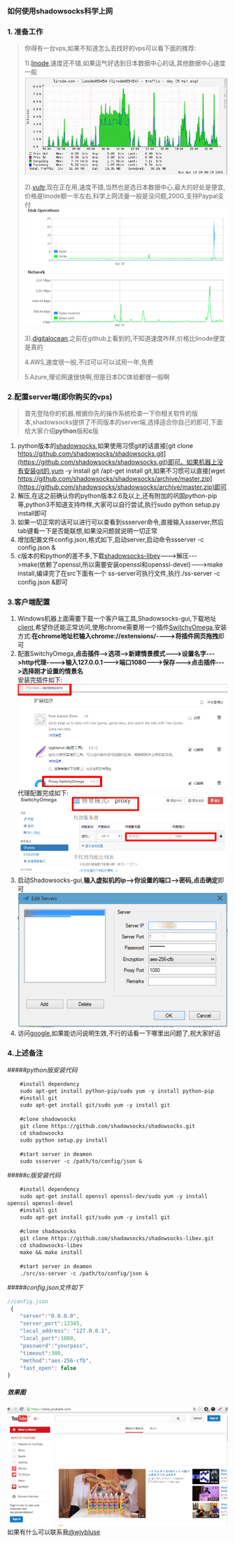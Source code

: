 ### 如何使用shadowsocks科学上网
### 1. 准备工作
>你得有一台vps,如果不知道怎么去找好的vps可以看下面的推荐:
>
>1).[linode](http://linnode.com/ "linode"),速度还不错,如果运气好选到日本数据中心的话,其他数据中心速度一般![linode](/linode.png)
> 
>2).[vultr](http://www.vultr.com/?ref=6828826 "vultr"),现在正在用,速度不错,当然也是选日本数据中心,最大的好处是便宜,价格是linode额一半左右,科学上网流量一般是没问题,200G,支持Paypal支付![vultr](/vultr.png)
>
>3).[digitalocean](https://www.digitalocean.com "digitalocean"),之前在github上看到的,不知道速度咋样,价格比linode便宜是真的
>
>4.AWS,速度很一般,不过可以可以试用一年,免费
>
>5.Azure,理论网速很快啊,但是日本DC体验都很一般啊

### 2.配置server端(即你购买的vps)
>首先登陆你的机器,根据你先的操作系统检查一下你相关软件的版本,shadowsocks提供了不同版本的server端,选择适合你自己的即可,下面给大家介绍**python**版和**c**版
>
1. python版本的[shadowsocks](https://github.com/shadowsocks/shadowsocks.git "shadowsocks"),如果使用习惯git的话直接[git clone https://github.com/shadowsocks/shadowsocks.git](https://github.com/shadowsocks/shadowsocks.git)即可。如果机器上没有安装git的,yum -y install git /apt-get install git,如果不习惯可以直接[wget https://github.com/shadowsocks/shadowsocks/archive/master.zip](https://github.com/shadowsocks/shadowsocks/archive/master.zip)即可
2. 解压,在这之前确认你的python版本2.6及以上,还有附加的巩固python-pip等,python3不知道支持咋样,大家可以自行尝试,执行sudo python setup.py install即可
3. 如果一切正常的话可以进行可以查看到ssserver命令,直接输入ssserver,然后tab键看一下是否能联想,如果没问题就说明一切正常
4. 增加配置文件config.json,格式如下,启动server,启动命令ssserver -c config.json &
1. c版本的和python的差不多,下载[shadowsocks-libev](https://github.com/shadowsocks/shadowsocks-libev.git "shadowsocks-libev")--->解压--->make(依赖了openssl,所以需要安装openssl和openssl-devel)--->make install,编译完了在src下面有一个	ss-server可执行文件,执行./ss-server -c config.json &即可


### 3.客户端配置
>
1. Windows机器上面需要下载一个客户端工具,Shadowsocks-gui,下载地址[client](http://sourceforge.net/projects/shadowsocksgui/files/dist/Shadowsocks-win-2.3.1.zip/download "client"),希望你还能正常访问,使用chrome需要用一个插件[SwitchyOmega](https://github.com/FelisCatus/SwitchyOmega/releases/download/v2.3.11/SwitchyOmega.crx "SwitchyOmega"),安装方式:**在chrome地址栏输入chrome://extensions/---->将插件网页拖拽**即可
2. 配置SwitchyOmega,**点击插件-->选项-->新建情景模式--->设置名字--->http代理---->输入127.0.0.1--->端口1080--->保存--->点击插件--->选择刚才设置的情景名**<br/>安装完插件如下:![proxy](/proxy.png) 代理配置完成如下:![mode](/mode.png)
3. 启动Shadowsocks-gui,**输入虚拟机的ip-->你设置的端口-->密码,点击确定**即可![shadowsocks_gui](/shadowsocks_gui.png)
4. 访问[google](https://google.com),如果能访问说明生效,不行的话看一下哪里出问题了,祝大家好运

### 4.上述备注
#####*python版安装代码*
```shell
    #install dependency
    sudo apt-get install python-pip/sudo yum -y install python-pip
	#install git	
	sudo apt-get install git/sudo yum -y install git
	
	#clone shadowsocks
	git clone https://github.com/shadowsocks/shadowsocks.git
	cd shadowsocks
	sudo python setup.py install
	
	#start server in deamon
	sudo ssserver -c /path/to/config/json &
```
#####*c版安装代码*
```shell
    #install dependency
    sudo apt-get install openssl openssl-dev/sudo yum -y install openssl openssl-devel
	#install git	
	sudo apt-get install git/sudo yum -y install git
	
	#clone shadowsocks
	git clone https://github.com/shadowsocks/shadowsocks-libev.git
	cd shadowsocks-libev
	make && make install
	
	#start server in deamon
	./src/ss-server -c /path/to/config/json &
```
#####*config.json文件如下*
```javascript
//config.json
 {
    "server":"0.0.0.0",
    "server_port":12345,
    "local_address": "127.0.0.1",
    "local_port":1080,
    "password":"yourpass",
    "timeout":300,
    "method":"aes-256-cfb",
    "fast_open": false
}
```
##### *效果图*
![Youtube](/youtube.png)
如果有什么可以联系我[@wjybluse](https://github.com/wjybluse)


